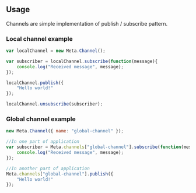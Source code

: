 ## Usage

Channels are simple implementation of publish / subscribe pattern.

### Local channel example

```javascript
var localChannel = new Meta.Channel();

var subscriber = localChannel.subscribe(function(message){
    console.log("Received message", message);
});

localChannel.publish({
    "Hello world!"
});

localChannel.unsubscribe(subscriber);
```

### Global channel example

```javascript
new Meta.Channel({ name: "global-channel" });

//In one part of application
var subscriber = Meta.channels["global-channel"].subscribe(function(message){
    console.log("Received message", message);
});

//In another part of application
Meta.channels["global-channel"].publish({
    "Hello world!"
});
```